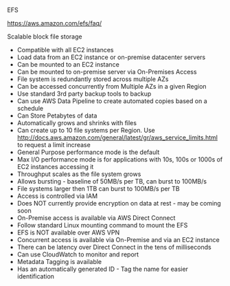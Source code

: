 EFS

https://aws.amazon.com/efs/faq/

Scalable block file storage

* Compatible with all EC2 instances
* Load data from an EC2 instance or on-premise datacenter servers
* Can be mounted to an EC2 instance
* Can be mounted to on-premise server via On-Premises Access
* File system is redundantly stored across multiple AZs
* Can be accessed concurrently from Multiple AZs in a given Region
* Use standard 3rd party backup tools to backup
* Can use AWS Data Pipeline to create automated copies based on a schedule
* Can Store Petabytes of data
* Automatically grows and shrinks with files
* Can create up to 10 file systems per Region. Use http://docs.aws.amazon.com/general/latest/gr/aws_service_limits.html to request a limit increase
* General Purpose performance mode is the default
* Max I/O performance mode is for applications with 10s, 100s or 1000s of EC2 instances accessing it
* Throughput scales as the file system grows
* Allows bursting - baseline of 50MB/s per TB, can burst to 100MB/s
* File systems larger then 1TB can burst to 100MB/s per TB
* Access is controlled via IAM
* Does NOT currently provide encryption on data at rest - may be coming soon
* On-Premise access is available via AWS Direct Connect
* Follow standard Linux mounting command to mount the EFS
* EFS is NOT available over AWS VPN
* Concurrent access is available via On-Premise and via an EC2 instance
* There can be latency over Direct Connect in the tens of milliseconds
* Can use CloudWatch to monitor and report
* Metadata Tagging is available
* Has an automatically generated ID - Tag the name for easier identification
